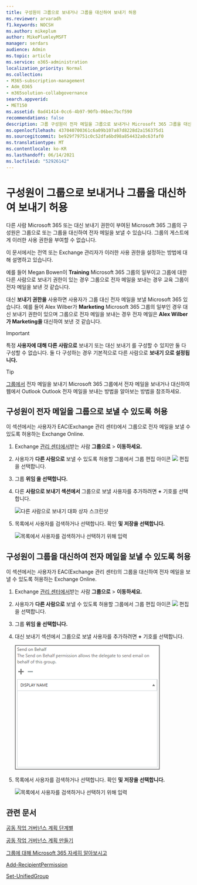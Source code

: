 ```yaml
---
title: 구성원이 그룹으로 보내거나 그룹을 대신하여 보내기 허용
ms.reviewer: arvaradh
f1.keywords: NOCSH
ms.author: mikeplum
author: MikePlumleyMSFT
manager: serdars
audience: Admin
ms.topic: article
ms.service: o365-administration
localization_priority: Normal
ms.collection:
- M365-subscription-management
- Adm_O365
- m365solution-collabgovernance
search.appverid:
- MET150
ms.assetid: 0ad41414-0cc6-4b97-90fb-06bec7bcf590
recommendations: false
description: 그룹 구성원이 전자 메일을 그룹으로 보내거나 Microsoft 365 그룹을 대신하여 전자 메일을 보낼 수 있도록 허용하는 Microsoft 365 있습니다.
ms.openlocfilehash: 437040700361c6a09b107a87d8228d2a156375d1
ms.sourcegitcommit: be929f79751c0c52dfa6bd98a854432a0c63faf0
ms.translationtype: MT
ms.contentlocale: ko-KR
ms.lasthandoff: 06/14/2021
ms.locfileid: "52926142"
---
```

# <a name="allow-members-to-send-as-or-send-on-behalf-of-a-group"></a>구성원이 그룹으로 보내거나 그룹을 대신하여 보내기 허용

다른 사람 Microsoft 365 또는 대신 보내기 권한이  부여된  Microsoft 365 그룹의 구성원은 그룹으로 또는 그룹을 대신하여 전자 메일을 보낼 수 있습니다. 그룹의 게스트에게 이러한 사용 권한을 부여할 수 없습니다.

이 문서에서는 전역 또는 Exchange 관리자가 이러한 사용 권한을 설정하는 방법에 대해 설명하고 있습니다.
  
예를 들어 Megan Bowen이 **Training** Microsoft 365 그룹의 일부이고  그룹에 대한 다른 사람으로 보내기 권한이 있는 경우 그룹으로 전자  메일을 보내는 경우 교육 그룹이 전자 메일을 보낸 것 같습니다. 
  
대신 **보내기 권한을** 사용하면 사용자가 그룹 대신 전자 메일을 보낼 Microsoft 365 있습니다. 예를 들어 Alex Wilber가 **Marketing** Microsoft 365 그룹의 일부인 경우  대신 보내기 권한이 있으며 그룹으로 전자 메일을 보내는 경우 전자 메일은 **Alex Wilber가 Marketing을** 대신하여 보낸 것 같습니다.

> [!IMPORTANT]
> 특정 **사용자에 대해 다른 사람으로** 보내기 또는 대신 보내기 를 구성할 수 있지만 둘 다 구성할 수 없습니다.  둘 다 구성하는 경우 기본적으로 다른 사람으로 **보내기 으로 설정됩니다.**

> [!TIP]
> [그룹에서](https://support.microsoft.com/office/0f4964af-aec6-484b-a65c-0434df8cdb6b) 전자 메일을 보내기 Microsoft 365 그룹에서 전자 메일을 보내거나 대신하여 웹에서 Outlook Outlook 전자 메일을 보내는 방법을 알아보는 방법을 참조하세요.
    
## <a name="allow-members-to-send-email-as-a-group"></a>구성원이 전자 메일을 그룹으로 보낼 수 있도록 허용

이 섹션에서는 사용자가 EAC(Exchange 관리 센터)에서 그룹으로 전자 메일을 보낼 수 있도록 허용하는 Exchange Online. [](https://go.microsoft.com/fwlink/p/?linkid=2059104)
  
1. Exchange <a href="https://go.microsoft.com/fwlink/p/?linkid=2059104" target="_blank">관리 센터에서</a>받는 사람 **그룹으로** \> **이동하세요.**
    
2. 사용자가 **다른 사람으로** 보낼 수 있도록 허용할 그룹에서 그룹 편집 아이콘 ![ ](../media/0cfcb590-dc51-4b4f-9276-bb2ce300d87e.png) 편집을 선택합니다.   
    
3. 그룹 **위임 을 선택합니다.**
    
4. 다른 **사람으로 보내기 섹션에서** 그룹으로 보낼 사용자를 추가하려면 **+** 기호를 선택합니다. 
    
    ![다른 사람으로 보내기 대화 상자 스크린샷](../media/1df167f6-1eff-4f98-9ecd-4230fab46557.png)
  
5. 목록에서 사용자를 검색하거나 선택합니다. 확인 **및** **저장을 선택합니다.**
    
    ![목록에서 사용자를 검색하거나 선택하기 위해 입력](../media/522919cf-664c-4a25-8076-c51c8c9fbe43.png)
  
## <a name="allow-members-to-send-email-on-behalf-of-a-group"></a>구성원이 그룹을 대신하여 전자 메일을 보낼 수 있도록 허용

이 섹션에서는 사용자가 EAC(Exchange 관리 센터)의 그룹을 대신하여 전자 메일을 보낼 수 있도록 허용하는 Exchange Online.
  
1. Exchange <a href="https://go.microsoft.com/fwlink/p/?linkid=2059104" target="_blank">관리 센터에서</a>받는 사람 **그룹으로** \> **이동하세요.**
    
2. 사용자가 **다른 사람으로** 보낼 수 있도록 허용할 그룹에서 그룹 편집 아이콘 ![ ](../media/0cfcb590-dc51-4b4f-9276-bb2ce300d87e.png) 편집을 선택합니다. 
    
3. 그룹 **위임 을 선택합니다.**
    
4. 대신 보내기 섹션에서 그룹으로 보낼 사용자를 추가하려면 **+** 기호를 선택합니다. 
    
    ![대화 상자 대신 보내기 스크린샷](../media/2bae0579-8907-4d6b-8920-ddd6555897b4.png)
  
5. 목록에서 사용자를 검색하거나 선택합니다. 확인 **및** **저장을 선택합니다.**
    
    ![목록에서 사용자를 검색하거나 선택하기 위해 입력](../media/522919cf-664c-4a25-8076-c51c8c9fbe43.png)

## <a name="related-articles"></a>관련 문서

[공동 작업 거버넌스 계획 단계별](collaboration-governance-overview.md#collaboration-governance-planning-step-by-step)

[공동 작업 거버넌스 계획 만들기](collaboration-governance-first.md)

[그룹에 대해 Microsoft 365 자세히 알아보시고](https://support.microsoft.com/office/b565caa1-5c40-40ef-9915-60fdb2d97fa2)

[Add-RecipientPermission](/powershell/module/exchange/add-recipientpermission)

[Set-UnifiedGroup](/powershell/module/exchange/set-unifiedgroup)